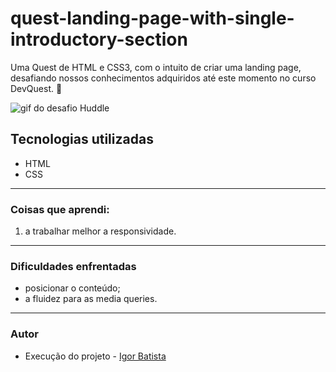 # quest-landing-page-with-single-introductory-section
Uma Quest de HTML e CSS3, com o intuito de criar uma landing page, desafiando nossos conhecimentos adquiridos até este momento no curso DevQuest. 🚀

<img src="./animação-huddle-landing-page.gif" alt= "gif do desafio Huddle">

## Tecnologias utilizadas

- HTML
- CSS

---

### Coisas que **aprendi**:

1. a trabalhar melhor a responsividade.

---

### **Dificuldades** enfrentadas

- posicionar o conteúdo;
- a fluidez para as media queries.

---

### Autor

- Execução do projeto - [Igor Batista](https://github.com/igor-batista-pereira)